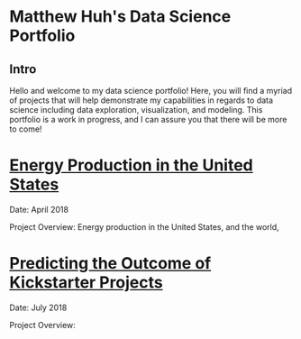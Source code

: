 # Matthew Huh's Data Science Portfolio

## Intro

Hello and welcome to my data science portfolio! Here, you will find a myriad of projects that will help demonstrate my capabilities in regards to data science including data exploration, visualization, and modeling. This portfolio is a work in progress, and I can assure you that there will be more to come!

# [Energy Production in the United States](https://github.com/mhuh22/Thinkful/blob/master/Portfolio/Prep%20Capstone/The%20State%20of%20Energy%20(in%20the%20United%20States).ipynb)
Date: April 2018

Project Overview: Energy production in the United States, and the world, 

# [Predicting the Outcome of Kickstarter Projects](http://nbviewer.jupyter.org/github/mhuh22/Thinkful/blob/master/Portfolio/Supervised%20Learning%20Capstone/Predicting%20The%20Outcome%20of%20Kickstarter%20Projects.ipynb)
Date: July 2018

Project Overview: 
